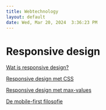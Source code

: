 ```yaml
---
title: Webtechnology
layout: default
date: Wed, Mar 20, 2024  3:36:23 PM
---
```


# Responsive design

[Wat is responsive design?](responsive-into)

[Responsive design met CSS](responsive-css)  

[Responsive design met max-values](maxvalues)  

[De mobile-first filosofie](responsive-mobilefirst)